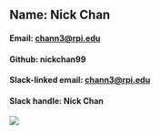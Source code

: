 ## Name: Nick Chan

#### Email: chann3@rpi.edu
#### Github: nickchan99
#### Slack-linked email: chann3@rpi.edu
#### Slack handle: Nick Chan

![](https://media.licdn.com/dms/image/C4D03AQE_IoVHN7A2iA/profile-displayphoto-shrink_200_200/0?e=1564012800&v=beta&t=IbopAbBTa2q9EM11pPEtmbZglizyMwxZc7rDJsy0Ee4)
